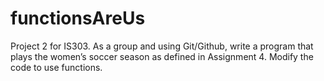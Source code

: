 # functionsAreUs
Project 2 for IS303. As a group and using Git/Github, write a program that plays the women’s soccer season as defined in Assignment 4. Modify the code to use functions.
